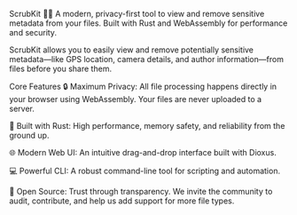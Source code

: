 ScrubKit 🧼✨
A modern, privacy-first tool to view and remove sensitive metadata from your files. Built with Rust and WebAssembly for performance and security.

ScrubKit allows you to easily view and remove potentially sensitive metadata—like GPS location, camera details, and author information—from files before you share them.

Core Features
🔒 Maximum Privacy: All file processing happens directly in your browser using WebAssembly. Your files are never uploaded to a server.

🦀 Built with Rust: High performance, memory safety, and reliability from the ground up.

🌐 Modern Web UI: An intuitive drag-and-drop interface built with Dioxus.

💻 Powerful CLI: A robust command-line tool for scripting and automation.

📖 Open Source: Trust through transparency. We invite the community to audit, contribute, and help us add support for more file types.